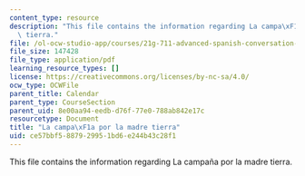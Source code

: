 ```yaml
---
content_type: resource
description: "This file contains the information regarding La campa\xF1a por la madre\
  \ tierra."
file: /ol-ocw-studio-app/courses/21g-711-advanced-spanish-conversation-and-composition-spring-2014/ce57bbf5887929951bd6e244b43c28f1_MIT21G_711S14_Madre.pdf
file_size: 147428
file_type: application/pdf
learning_resource_types: []
license: https://creativecommons.org/licenses/by-nc-sa/4.0/
ocw_type: OCWFile
parent_title: Calendar
parent_type: CourseSection
parent_uid: 8e00aa94-eedb-d76f-77e0-788ab842e17c
resourcetype: Document
title: "La campa\xF1a por la madre tierra"
uid: ce57bbf5-8879-2995-1bd6-e244b43c28f1
---
```

This file contains the information regarding La campaña por la madre tierra.